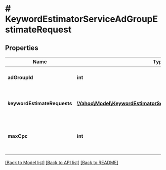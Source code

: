 # # KeywordEstimatorServiceAdGroupEstimateRequest

## Properties

Name | Type | Description | Notes
------------ | ------------- | ------------- | -------------
**adGroupId** | **int** | &lt;div lang&#x3D;\&quot;ja\&quot;&gt;広告グループIDです。&lt;/div&gt; &lt;div lang&#x3D;\&quot;en\&quot;&gt;AdGroupID&lt;/div&gt; | [optional] 
**keywordEstimateRequests** | [**\Yahoo\Model\KeywordEstimatorServiceKeywordEstimateRequest[]**](KeywordEstimatorServiceKeywordEstimateRequest.md) | &lt;div lang&#x3D;\&quot;ja\&quot;&gt;見積もりを行うキーワードのコンテナです。&lt;/div&gt; &lt;div lang&#x3D;\&quot;en\&quot;&gt;A container for the keywords to estimate&lt;/div&gt; | 
**maxCpc** | **int** | &lt;div lang&#x3D;\&quot;ja\&quot;&gt;広告グループの見積もりに使用する上限クリック単価です。&lt;/div&gt; &lt;div lang&#x3D;\&quot;en\&quot;&gt;Max CPC for Ad Group estimate&lt;/div&gt; | [optional] 

[[Back to Model list]](../../README.md#documentation-for-models) [[Back to API list]](../../README.md#documentation-for-api-endpoints) [[Back to README]](../../README.md)


